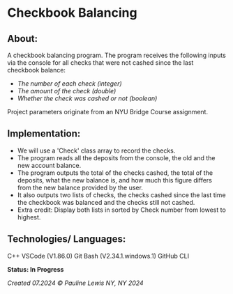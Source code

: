 # Checkbook Balancing


## About:

A checkbook balancing program. The program receives the following inputs via the console for all checks that were not cashed since the last checkbook balance:

* _The number of each check (integer)_
* _The amount of the check (double)_
* _Whether the check was cashed or not (boolean)_

Project parameters originate from an NYU Bridge Course assignment.

## Implementation:

* We will use a 'Check' class array to record the checks.
* The program reads all the deposits from the console, the old and the new account balance.
* The program outputs the total of the checks cashed, the total of the deposits, what the new balance is, and how much this figure differs from the new balance provided by the user.
* It also outputs two lists of checks, the checks cashed since the last time the checkbook was balanced and the checks still not cashed.
* Extra credit: Display both lists in sorted by Check number from lowest to highest.

## Technologies/ Languages:

C++
VSCode (V1.86.0)
Git Bash (V2.34.1.windows.1)
GitHub CLI

**Status: In Progress**

_Created 07.2024_
_© Pauline Lewis NY, NY 2024_

